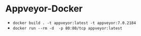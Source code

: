 # Appveyor-Docker

- `docker build . -t appveyor:latest -t appveyor:7.0.2184`
- `docker run --rm -d  -p 80:80/tcp appveyor:latest`
